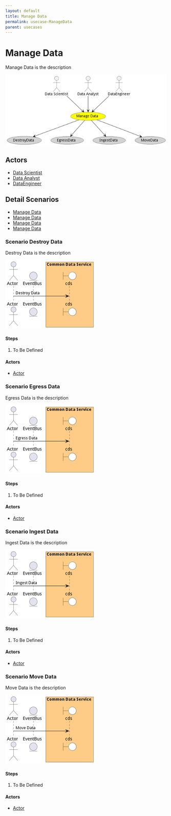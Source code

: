 ```yaml
---
layout: default
title: Manage Data
permalink: usecase-ManageData
parent: usecases
---
```

# Manage Data

Manage Data is the description

![Activities Diagram](./activities.png)

## Actors

* [Data Scientist](actor-datascientist)
* [Data Analyst](actor-analyst)
* [DataEngineer](actor-dataengineer)











## Detail Scenarios

* [Manage Data](#scenario-DestroyData)
* [Manage Data](#scenario-EgressData)
* [Manage Data](#scenario-IngestData)
* [Manage Data](#scenario-MoveData)



### Scenario Destroy Data

Destroy Data is the description

![Scenario DestroyData](./destroydata.png)

#### Steps

1. To Be Defined


#### Actors

* [Actor](actor-actor)



### Scenario Egress Data

Egress Data is the description

![Scenario EgressData](./egressdata.png)

#### Steps

1. To Be Defined


#### Actors

* [Actor](actor-actor)



### Scenario Ingest Data

Ingest Data is the description

![Scenario IngestData](./ingestdata.png)

#### Steps

1. To Be Defined


#### Actors

* [Actor](actor-actor)



### Scenario Move Data

Move Data is the description

![Scenario MoveData](./movedata.png)

#### Steps

1. To Be Defined


#### Actors

* [Actor](actor-actor)





